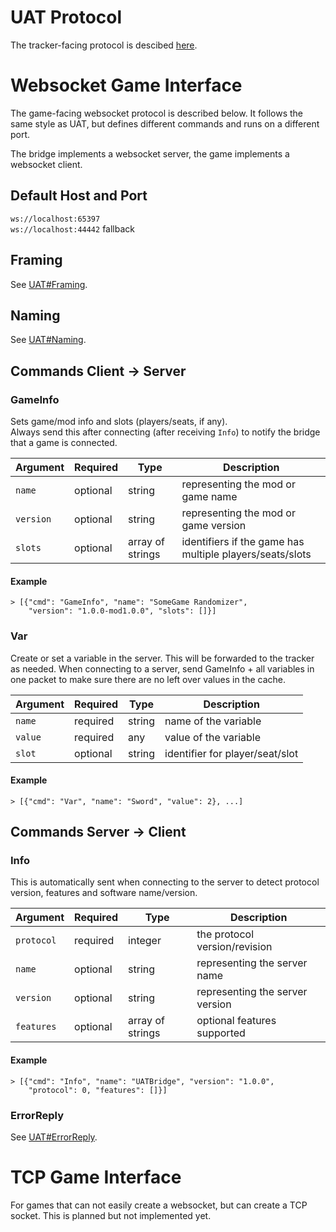 # UAT Protocol

The tracker-facing protocol is descibed [here](https://github.com/black-sliver/PopTracker/blob/master/doc/UAT-PROTO.md).



# Websocket Game Interface

The game-facing websocket protocol is described below. It follows the same style
as UAT, but defines different commands and runs on a different port.

The bridge implements a websocket server, the game implements a websocket client.


## Default Host and Port

`ws://localhost:65397`\
`ws://localhost:44442` fallback


## Framing

See [UAT#Framing](https://github.com/black-sliver/UAT/blob/master/PROTOCOL.md#Framing).


## Naming

See [UAT#Naming](https://github.com/black-sliver/UAT/blob/master/PROTOCOL.md#Naming).


## Commands Client -> Server

### GameInfo
Sets game/mod info and slots (players/seats, if any).\
Always send this after connecting (after receiving `Info`) to notify the bridge
that a game is connected.

Argument  | Required | Type             | Description
--------- | -------- | ---------------- | ----------- 
`name`    | optional | string           | representing the mod or game name
`version` | optional | string           | representing the mod or game version
`slots`   | optional | array of strings | identifiers if the game has multiple players/seats/slots
#### Example
```
> [{"cmd": "GameInfo", "name": "SomeGame Randomizer",
    "version": "1.0.0-mod1.0.0", "slots": []}]
```

### Var
Create or set a variable in the server. This will be forwarded to the tracker as
needed. When connecting to a server, send GameInfo + all variables in one packet
to make sure there are no left over values in the cache.

Argument  | Required | Type             | Description
--------- | -------- | ---------------- | ----------- 
`name`    | required | string           | name of the variable
`value`   | required | any              | value of the variable
`slot`    | optional | string           | identifier for player/seat/slot
#### Example
```
> [{"cmd": "Var", "name": "Sword", "value": 2}, ...]
```


## Commands Server -> Client

### Info
This is automatically sent when connecting to the server to detect protocol
version, features and software name/version.

Argument  | Required | Type             | Description
--------- | -------- | ---------------- | ----------- 
`protocol`| required | integer          | the protocol version/revision
`name`    | optional | string           | representing the server name
`version` | optional | string           | representing the server version
`features`| optional | array of strings | optional features supported
#### Example
```
> [{"cmd": "Info", "name": "UATBridge", "version": "1.0.0",
    "protocol": 0, "features": []}]
```

### ErrorReply
See [UAT#ErrorReply](https://github.com/black-sliver/UAT/blob/master/PROTOCOL.md#ErrorReply).



# TCP Game Interface

For games that can not easily create a websocket, but can create a TCP socket.
This is planned but not implemented yet.
